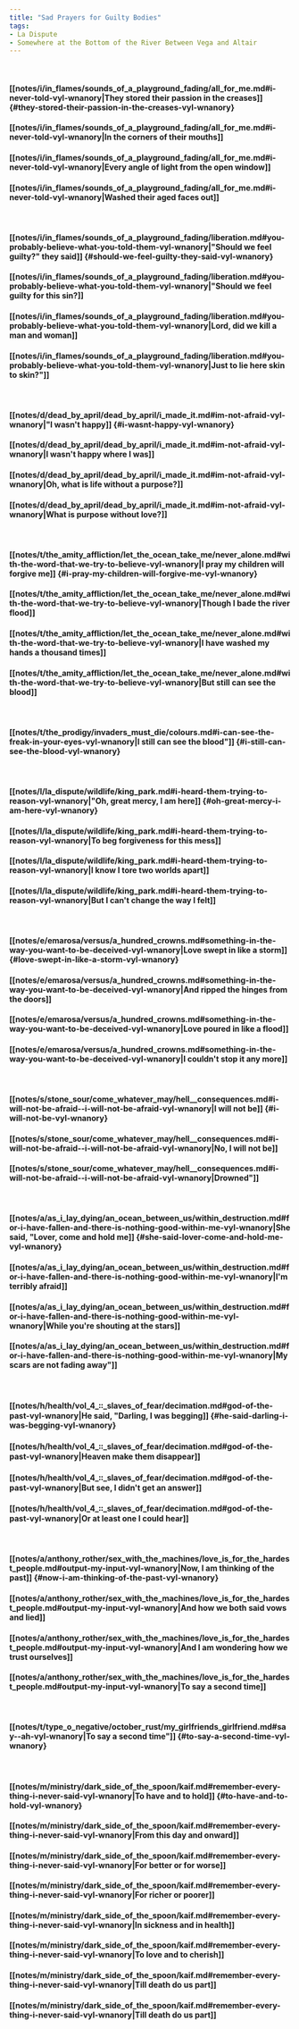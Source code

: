 ```yaml
---
title: "Sad Prayers for Guilty Bodies"
tags:
- La Dispute
- Somewhere at the Bottom of the River Between Vega and Altair
---
```

&nbsp;
#### [[notes/i/in_flames/sounds_of_a_playground_fading/all_for_me.md#i-never-told-vyl-wnanory|They stored their passion in the creases]] {#they-stored-their-passion-in-the-creases-vyl-wnanory}
#### [[notes/i/in_flames/sounds_of_a_playground_fading/all_for_me.md#i-never-told-vyl-wnanory|In the corners of their mouths]]
#### [[notes/i/in_flames/sounds_of_a_playground_fading/all_for_me.md#i-never-told-vyl-wnanory|Every angle of light from the open window]]
#### [[notes/i/in_flames/sounds_of_a_playground_fading/all_for_me.md#i-never-told-vyl-wnanory|Washed their aged faces out]]
&nbsp;
#### [[notes/i/in_flames/sounds_of_a_playground_fading/liberation.md#you-probably-believe-what-you-told-them-vyl-wnanory|"Should we feel guilty?" they said]] {#should-we-feel-guilty-they-said-vyl-wnanory}
#### [[notes/i/in_flames/sounds_of_a_playground_fading/liberation.md#you-probably-believe-what-you-told-them-vyl-wnanory|"Should we feel guilty for this sin?]]
#### [[notes/i/in_flames/sounds_of_a_playground_fading/liberation.md#you-probably-believe-what-you-told-them-vyl-wnanory|Lord, did we kill a man and woman]]
#### [[notes/i/in_flames/sounds_of_a_playground_fading/liberation.md#you-probably-believe-what-you-told-them-vyl-wnanory|Just to lie here skin to skin?"]]
&nbsp;
#### [[notes/d/dead_by_april/dead_by_april/i_made_it.md#im-not-afraid-vyl-wnanory|"I wasn't happy]] {#i-wasnt-happy-vyl-wnanory}
#### [[notes/d/dead_by_april/dead_by_april/i_made_it.md#im-not-afraid-vyl-wnanory|I wasn't happy where I was]]
#### [[notes/d/dead_by_april/dead_by_april/i_made_it.md#im-not-afraid-vyl-wnanory|Oh, what is life without a purpose?]]
#### [[notes/d/dead_by_april/dead_by_april/i_made_it.md#im-not-afraid-vyl-wnanory|What is purpose without love?]]
&nbsp;
#### [[notes/t/the_amity_affliction/let_the_ocean_take_me/never_alone.md#with-the-word-that-we-try-to-believe-vyl-wnanory|I pray my children will forgive me]] {#i-pray-my-children-will-forgive-me-vyl-wnanory}
#### [[notes/t/the_amity_affliction/let_the_ocean_take_me/never_alone.md#with-the-word-that-we-try-to-believe-vyl-wnanory|Though I bade the river flood]]
#### [[notes/t/the_amity_affliction/let_the_ocean_take_me/never_alone.md#with-the-word-that-we-try-to-believe-vyl-wnanory|I have washed my hands a thousand times]]
#### [[notes/t/the_amity_affliction/let_the_ocean_take_me/never_alone.md#with-the-word-that-we-try-to-believe-vyl-wnanory|But still can see the blood]]
&nbsp;
#### [[notes/t/the_prodigy/invaders_must_die/colours.md#i-can-see-the-freak-in-your-eyes-vyl-wnanory|I still can see the blood"]] {#i-still-can-see-the-blood-vyl-wnanory}
&nbsp;
#### [[notes/l/la_dispute/wildlife/king_park.md#i-heard-them-trying-to-reason-vyl-wnanory|"Oh, great mercy, I am here]] {#oh-great-mercy-i-am-here-vyl-wnanory}
#### [[notes/l/la_dispute/wildlife/king_park.md#i-heard-them-trying-to-reason-vyl-wnanory|To beg forgiveness for this mess]]
#### [[notes/l/la_dispute/wildlife/king_park.md#i-heard-them-trying-to-reason-vyl-wnanory|I know I tore two worlds apart]]
#### [[notes/l/la_dispute/wildlife/king_park.md#i-heard-them-trying-to-reason-vyl-wnanory|But I can't change the way I felt]]
&nbsp;
#### [[notes/e/emarosa/versus/a_hundred_crowns.md#something-in-the-way-you-want-to-be-deceived-vyl-wnanory|Love swept in like a storm]] {#love-swept-in-like-a-storm-vyl-wnanory}
#### [[notes/e/emarosa/versus/a_hundred_crowns.md#something-in-the-way-you-want-to-be-deceived-vyl-wnanory|And ripped the hinges from the doors]]
#### [[notes/e/emarosa/versus/a_hundred_crowns.md#something-in-the-way-you-want-to-be-deceived-vyl-wnanory|Love poured in like a flood]]
#### [[notes/e/emarosa/versus/a_hundred_crowns.md#something-in-the-way-you-want-to-be-deceived-vyl-wnanory|I couldn't stop it any more]]
&nbsp;
#### [[notes/s/stone_sour/come_whatever_may/hell__consequences.md#i-will-not-be-afraid--i-will-not-be-afraid-vyl-wnanory|I will not be]] {#i-will-not-be-vyl-wnanory}
#### [[notes/s/stone_sour/come_whatever_may/hell__consequences.md#i-will-not-be-afraid--i-will-not-be-afraid-vyl-wnanory|No, I will not be]]
#### [[notes/s/stone_sour/come_whatever_may/hell__consequences.md#i-will-not-be-afraid--i-will-not-be-afraid-vyl-wnanory|Drowned"]]
&nbsp;
#### [[notes/a/as_i_lay_dying/an_ocean_between_us/within_destruction.md#for-i-have-fallen-and-there-is-nothing-good-within-me-vyl-wnanory|She said, "Lover, come and hold me]] {#she-said-lover-come-and-hold-me-vyl-wnanory}
#### [[notes/a/as_i_lay_dying/an_ocean_between_us/within_destruction.md#for-i-have-fallen-and-there-is-nothing-good-within-me-vyl-wnanory|I'm terribly afraid]]
#### [[notes/a/as_i_lay_dying/an_ocean_between_us/within_destruction.md#for-i-have-fallen-and-there-is-nothing-good-within-me-vyl-wnanory|While you're shouting at the stars]]
#### [[notes/a/as_i_lay_dying/an_ocean_between_us/within_destruction.md#for-i-have-fallen-and-there-is-nothing-good-within-me-vyl-wnanory|My scars are not fading away"]]
&nbsp;
#### [[notes/h/health/vol_4_꞉꞉_slaves_of_fear/decimation.md#god-of-the-past-vyl-wnanory|He said, "Darling, I was begging]] {#he-said-darling-i-was-begging-vyl-wnanory}
#### [[notes/h/health/vol_4_꞉꞉_slaves_of_fear/decimation.md#god-of-the-past-vyl-wnanory|Heaven make them disappear]]
#### [[notes/h/health/vol_4_꞉꞉_slaves_of_fear/decimation.md#god-of-the-past-vyl-wnanory|But see, I didn't get an answer]]
#### [[notes/h/health/vol_4_꞉꞉_slaves_of_fear/decimation.md#god-of-the-past-vyl-wnanory|Or at least one I could hear]]
&nbsp;
#### [[notes/a/anthony_rother/sex_with_the_machines/love_is_for_the_hardest_people.md#output-my-input-vyl-wnanory|Now, I am thinking of the past]] {#now-i-am-thinking-of-the-past-vyl-wnanory}
#### [[notes/a/anthony_rother/sex_with_the_machines/love_is_for_the_hardest_people.md#output-my-input-vyl-wnanory|And how we both said vows and lied]]
#### [[notes/a/anthony_rother/sex_with_the_machines/love_is_for_the_hardest_people.md#output-my-input-vyl-wnanory|And I am wondering how we trust ourselves]]
#### [[notes/a/anthony_rother/sex_with_the_machines/love_is_for_the_hardest_people.md#output-my-input-vyl-wnanory|To say a second time]]
&nbsp;
#### [[notes/t/type_o_negative/october_rust/my_girlfriends_girlfriend.md#say--ah-vyl-wnanory|To say a second time"]] {#to-say-a-second-time-vyl-wnanory}
&nbsp;
#### [[notes/m/ministry/dark_side_of_the_spoon/kaif.md#remember-every-thing-i-never-said-vyl-wnanory|To have and to hold]] {#to-have-and-to-hold-vyl-wnanory}
#### [[notes/m/ministry/dark_side_of_the_spoon/kaif.md#remember-every-thing-i-never-said-vyl-wnanory|From this day and onward]]
#### [[notes/m/ministry/dark_side_of_the_spoon/kaif.md#remember-every-thing-i-never-said-vyl-wnanory|For better or for worse]]
#### [[notes/m/ministry/dark_side_of_the_spoon/kaif.md#remember-every-thing-i-never-said-vyl-wnanory|For richer or poorer]]
#### [[notes/m/ministry/dark_side_of_the_spoon/kaif.md#remember-every-thing-i-never-said-vyl-wnanory|In sickness and in health]]
#### [[notes/m/ministry/dark_side_of_the_spoon/kaif.md#remember-every-thing-i-never-said-vyl-wnanory|To love and to cherish]]
#### [[notes/m/ministry/dark_side_of_the_spoon/kaif.md#remember-every-thing-i-never-said-vyl-wnanory|Till death do us part]]
#### [[notes/m/ministry/dark_side_of_the_spoon/kaif.md#remember-every-thing-i-never-said-vyl-wnanory|Till death do us part]]
